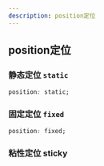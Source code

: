```yaml
---
description: position定位
---
```


## position定位

### 静态定位 `static`
```css
position: static;
```

### 固定定位 `fixed`

<div id="fixed">
</div>
<style>
  #fixed{
    position: fixed;
    top: 1em;
    right: 1em;
    width: 20%;
    background: #0091cc;
  }
</style>

```css
position: fixed;
```

### 粘性定位 sticky

<style>
  #content-wrapper inner{
    display: flex;
    min-height: 100vh;
  }
  #content-wrapper inner section{
    flex: 1 80%;
  }
  #content-wrapper inner aside{
    flex: 20%;
    position: sticky;
    top: 1em;
  }
  
</style>
